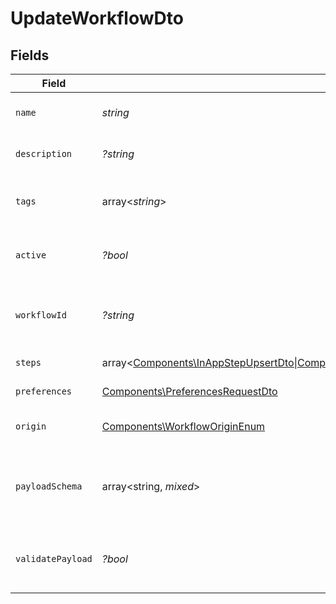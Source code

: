 # UpdateWorkflowDto


## Fields

| Field                                                                                                                                                                                                                                                                                                     | Type                                                                                                                                                                                                                                                                                                      | Required                                                                                                                                                                                                                                                                                                  | Description                                                                                                                                                                                                                                                                                               |
| --------------------------------------------------------------------------------------------------------------------------------------------------------------------------------------------------------------------------------------------------------------------------------------------------------- | --------------------------------------------------------------------------------------------------------------------------------------------------------------------------------------------------------------------------------------------------------------------------------------------------------- | --------------------------------------------------------------------------------------------------------------------------------------------------------------------------------------------------------------------------------------------------------------------------------------------------------- | --------------------------------------------------------------------------------------------------------------------------------------------------------------------------------------------------------------------------------------------------------------------------------------------------------- |
| `name`                                                                                                                                                                                                                                                                                                    | *string*                                                                                                                                                                                                                                                                                                  | :heavy_check_mark:                                                                                                                                                                                                                                                                                        | Name of the workflow                                                                                                                                                                                                                                                                                      |
| `description`                                                                                                                                                                                                                                                                                             | *?string*                                                                                                                                                                                                                                                                                                 | :heavy_minus_sign:                                                                                                                                                                                                                                                                                        | Description of the workflow                                                                                                                                                                                                                                                                               |
| `tags`                                                                                                                                                                                                                                                                                                    | array<*string*>                                                                                                                                                                                                                                                                                           | :heavy_minus_sign:                                                                                                                                                                                                                                                                                        | Tags associated with the workflow                                                                                                                                                                                                                                                                         |
| `active`                                                                                                                                                                                                                                                                                                  | *?bool*                                                                                                                                                                                                                                                                                                   | :heavy_minus_sign:                                                                                                                                                                                                                                                                                        | Whether the workflow is active                                                                                                                                                                                                                                                                            |
| `workflowId`                                                                                                                                                                                                                                                                                              | *?string*                                                                                                                                                                                                                                                                                                 | :heavy_minus_sign:                                                                                                                                                                                                                                                                                        | Workflow ID (allowed only for code-first workflows)                                                                                                                                                                                                                                                       |
| `steps`                                                                                                                                                                                                                                                                                                   | array<[Components\InAppStepUpsertDto\|Components\EmailStepUpsertDto\|Components\SmsStepUpsertDto\|Components\PushStepUpsertDto\|Components\ChatStepUpsertDto\|Components\DelayStepUpsertDto\|Components\DigestStepUpsertDto\|Components\CustomStepUpsertDto](../../Models/Components/UpdateWorkflowDtoSteps.md)> | :heavy_check_mark:                                                                                                                                                                                                                                                                                        | Steps of the workflow                                                                                                                                                                                                                                                                                     |
| `preferences`                                                                                                                                                                                                                                                                                             | [Components\PreferencesRequestDto](../../Models/Components/PreferencesRequestDto.md)                                                                                                                                                                                                                      | :heavy_check_mark:                                                                                                                                                                                                                                                                                        | Workflow preferences                                                                                                                                                                                                                                                                                      |
| `origin`                                                                                                                                                                                                                                                                                                  | [Components\WorkflowOriginEnum](../../Models/Components/WorkflowOriginEnum.md)                                                                                                                                                                                                                            | :heavy_check_mark:                                                                                                                                                                                                                                                                                        | Origin of the workflow                                                                                                                                                                                                                                                                                    |
| `payloadSchema`                                                                                                                                                                                                                                                                                           | array<string, *mixed*>                                                                                                                                                                                                                                                                                    | :heavy_minus_sign:                                                                                                                                                                                                                                                                                        | The payload JSON Schema for the workflow                                                                                                                                                                                                                                                                  |
| `validatePayload`                                                                                                                                                                                                                                                                                         | *?bool*                                                                                                                                                                                                                                                                                                   | :heavy_minus_sign:                                                                                                                                                                                                                                                                                        | Enable or disable payload schema validation                                                                                                                                                                                                                                                               |